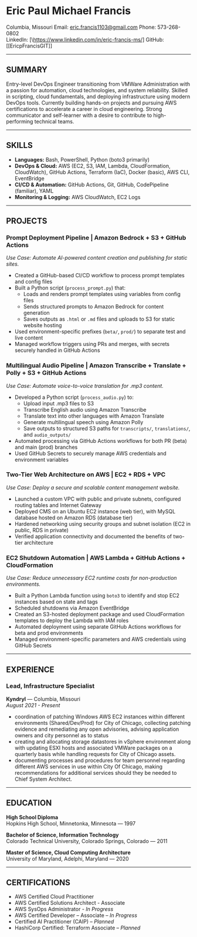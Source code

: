 # Eric Paul Michael Francis

Columbia, Missouri
Email: eric.francis1103@gmail.com 
Phone: 573-268-0802  
LinkedIn: [\https://www.linkedin.com/in/eric-francis-ms/] 
GitHub: [\[EricpFrancisGIT\]] 

---

## SUMMARY

Entry-level DevOps Engineer transitioning from VMWare Administration with a passion for automation, cloud technologies, and system reliability. Skilled in scripting, cloud fundamentals, and deploying infrastructure using modern DevOps tools. Currently building hands-on projects and pursuing AWS certifications to accelerate a career in cloud engineering. Strong communicator and self-learner with a desire to contribute to high-performing technical teams.

---

## SKILLS

- **Languages:** Bash, PowerShell, Python (boto3 primarily)  
- **DevOps & Cloud:** AWS (EC2, S3, IAM, Lambda, CloudFormation, CloudWatch), GitHub Actions, Terraform (IaC), Docker (basic), AWS CLI, EventBridge  
- **CI/CD & Automation:** GitHub Actions, Git, GitHub, CodePipeline (familiar), YAML  
- **Monitoring & Logging:** AWS CloudWatch, EC2 Logs  

---

## PROJECTS

### Prompt Deployment Pipeline | Amazon Bedrock + S3 + GitHub Actions  
*Use Case: Automate AI-powered content creation and publishing for static sites.*

- Created a GitHub-based CI/CD workflow to process prompt templates and config files  
- Built a Python script (`process_prompt.py`) that:  
  - Loads and renders prompt templates using variables from config files  
  - Sends structured prompts to Amazon Bedrock for content generation  
  - Saves outputs as `.html` or `.md` files and uploads to S3 for static website hosting  
- Used environment-specific prefixes (`beta/`, `prod/`) to separate test and live content  
- Managed workflow triggers using PRs and merges, with secrets securely handled in GitHub Actions  

### Multilingual Audio Pipeline | Amazon Transcribe + Translate + Polly + S3 + GitHub Actions  
*Use Case: Automate voice-to-voice translation for .mp3 content.*

- Developed a Python script (`process_audio.py`) to:  
  - Upload input .mp3 files to S3  
  - Transcribe English audio using Amazon Transcribe  
  - Translate text into other languages with Amazon Translate  
  - Generate multilingual speech using Amazon Polly  
  - Save outputs to structured S3 paths for `transcripts/`, `translations/`, and `audio_outputs/`  
- Automated processing via GitHub Actions workflows for both PR (beta) and main (prod) branches  
- Used GitHub Secrets to securely manage AWS credentials and environment variables  

### Two-Tier Web Architecture on AWS | EC2 + RDS + VPC  
*Use Case: Deploy a secure and scalable content management website.*

- Launched a custom VPC with public and private subnets, configured routing tables and Internet Gateway  
- Deployed CMS on an Ubuntu EC2 instance (web tier), with MySQL database hosted on Amazon RDS (database tier)  
- Hardened networking using security groups and subnet isolation (EC2 in public, RDS in private)  
- Verified application connectivity and documented the benefits of two-tier architecture  

### EC2 Shutdown Automation | AWS Lambda + GitHub Actions + CloudFormation  
*Use Case: Reduce unnecessary EC2 runtime costs for non-production environments.*

- Built a Python Lambda function using `boto3` to identify and stop EC2 instances based on state and tags  
- Scheduled shutdowns via Amazon EventBridge  
- Created an S3-hosted deployment package and used CloudFormation templates to deploy the Lambda with IAM roles  
- Automated deployment using separate GitHub Actions workflows for beta and prod environments  
- Managed environment-specific parameters and AWS credentials using GitHub Secrets  

---

## EXPERIENCE

### Lead, Infrastructure Specialist  
**Kyndryl** — Columbia, Missouri  
*August 2021 - Present*

- coordination of patching Windows AWS EC2 instances within different environments (Shared/Dev/Prod) for City of Chicago, collecting patching evidence and remediating any open advisories, advising application owners and city personnel as to status 
- creating and allocating storage datastores in vSphere environment along with updating ESXI hosts and associated VMWare packages on a quarterly basis while handling requests for City of Chicago assets. 
- documenting processes and procedures for team personnel regarding different AWS services in use within City Of Chicago, making recommendations for additional services should they be needed to Chief System Architect.  

---

## EDUCATION

**High School Diploma**  
Hopkins High School, Minnetonka, Minnesota — 1997

**Bachelor of Science, Information Technology**  
Colorado Technical University, Colorado Springs, Colorado — 2011

**Master of Science, Cloud Computing Architecture**  
University of Maryland, Adelphi, Maryland — 2020

---

## CERTIFICATIONS

- AWS Certified Cloud Practitioner
- AWS Certified Solutions Architect - Associate
- AWS SysOps Administrator - *In Progress*
- AWS Certified Developer – Associate – *In Progress*  
- Certified AI Practitioner (CAIP) – *Planned*  
- HashiCorp Certified: Terraform Associate – *Planned*  
